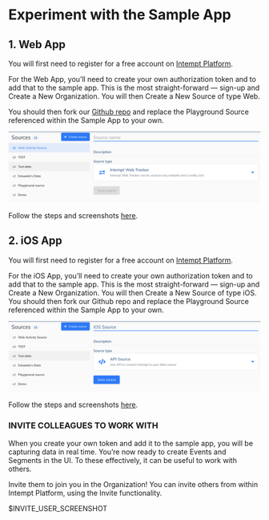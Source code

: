 # Experiment with the Sample App

## 1. Web App

You will first need to register for a free account on [Intempt Platform](https://app.intempt.com/login "Intempt Platform").

For the Web App, you’ll need to create your own authorization token and to add that to the sample app. This is the most straight-forward ⁠— sign-up and Create a New Organization. You will then Create a New Source of type Web.

You should then fork our [Github repo](https://github.com/intempt/intempt-js/tree/develop/intemptwebapp "intemptwebapp") and replace the Playground Source referenced within the Sample App to your own. 

![img](image4.png)

Follow the steps and screenshots [here](https://github.com/intempt/intempt-js/tree/develop/intemptwebapp "intemptwebapp").

## 2. iOS App

You will first need to register for a free account on [Intempt Platform](https://app.intempt.com/login "Intempt Platform").

For the iOS App, you’ll need to create your own authorization token and to add that to the sample app. This is the most straight-forward ⁠— sign-up and Create a New Organization. You will then Create a New Source of type iOS. You should then fork our Github repo and replace the Playground Source referenced within the Sample App to your own. 

![img](image5.png)

Follow the steps and screenshots [here](https://github.com/intempt/intempt-sdk-ios/tree/develop/demo-app "iOS").

### INVITE COLLEAGUES TO WORK WITH

When you create your own token and add it to the sample app, you will be capturing data in real time. You’re now ready to create Events and Segments in the UI. To these effectively, it can be useful to work with others. 

Invite them to join you in the Organization! You can invite others from within Intempt Platform, using the Invite functionality. 

$INVITE_USER_SCREENSHOT

